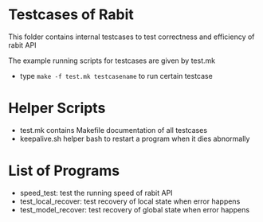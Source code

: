 Testcases of Rabit
====
This folder contains internal testcases to test correctness and efficiency of rabit API

The example running scripts for testcases are given by test.mk
* type ```make -f test.mk testcasename``` to run certain testcase


Helper Scripts
====
* test.mk contains Makefile documentation of all testcases
* keepalive.sh helper bash to restart a program when it dies abnormally

List of Programs
====
* speed_test: test the running speed of rabit API
* test_local_recover: test recovery of local state when error happens
* test_model_recover: test recovery of global state when error happens
